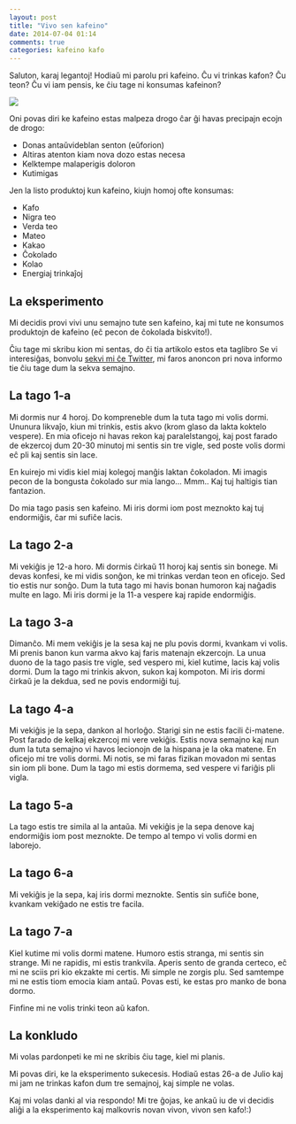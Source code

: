 ```yaml
---
layout: post
title: "Vivo sen kafeino"
date: 2014-07-04 01:14
comments: true
categories: kafeino kafo
---
```


Saluton, karaj legantoj!  Hodiaŭ mi parolu pri kafeino.
Ĉu vi trinkas kafon? Ĉu teon? Ĉu vi iam pensis, ke ĉiu tage ni konsumas kafeinon?

![](http://www.usroasterie.com/documents/cms/pictures/chocolate-and-coffee.jpg)

Oni povas diri ke kafeino estas malpeza drogo ĉar ĝi havas precipajn ecojn de drogo:

* Donas antaŭvideblan senton (eŭforion)
* Altiras atenton kiam nova dozo estas necesa
* Kelktempe malaperigis doloron
* Kutimigas

Jen la listo produktoj kun kafeino, kiujn homoj ofte konsumas:

* Kafo
* Nigra teo
* Verda teo
* Mateo
* Kakao
* Ĉokolado
* Kolao
* Energiaj trinkaĵoj

## La eksperimento

Mi decidis provi vivi unu semajno tute sen kafeino, kaj mi tute ne konsumos produktojn de kafeino (eĉ pecon de ĉokolada biskvito!).

Ĉiu tage mi skribu kion mi sentas, do ĉi tia artikolo estos eta taglibro  Se vi interesiĝas, bonvolu
[sekvi mi ĉe Twitter](https://twitter.com/greyblake_eo), mi faros anoncon pri nova informo tie ĉiu tage dum la sekva semajno.


## La tago 1-a

Mi dormis nur 4 horoj. Do kompreneble dum la tuta tago mi volis dormi. Ununura likvaĵo, kiun mi trinkis, estis akvo (krom glaso da lakta koktelo vespere).
En  mia oficejo ni havas rekon kaj paralelstangoj, kaj post farado de ekzercoj dum 20-30 minutoj mi sentis sin tre vigle, sed poste volis dormi eĉ pli kaj
sentis sin lace.

En kuirejo mi vidis kiel miaj kolegoj manĝis laktan ĉokoladon. Mi imagis pecon de la bongusta ĉokolado sur mia lango... Mmm.. Kaj tuj haltigis tian fantazion.

Do mia tago pasis sen kafeino. Mi iris dormi iom post meznokto kaj tuj endormiĝis, ĉar mi sufiĉe lacis.

## <a name="tago2"></a>La tago 2-a

Mi vekiĝis je 12-a horo. Mi dormis ĉirkaŭ 11 horoj kaj sentis sin bonege. Mi devas konfesi, ke mi vidis sonĝon,
ke mi trinkas verdan teon en oficejo. Sed tio estis nur sonĝo. Dum la tuta tago mi havis bonan humoron kaj naĝadis multe en lago.
Mi iris dormi je la 11-a vespere kaj rapide endormiĝis.

## <a name="tago3"></a>La tago 3-a
Dimanĉo. Mi mem vekiĝis je la sesa kaj ne plu povis dormi, kvankam vi volis. Mi prenis banon kun varma akvo kaj faris matenajn ekzercojn.
La unua duono de la tago pasis tre vigle, sed vespero mi, kiel kutime, lacis kaj volis dormi. Dum la tago mi trinkis akvon, sukon kaj kompoton.
Mi iris dormi ĉirkaŭ je la dekdua, sed ne povis endormiĝi tuj.

## <a name="tago4"></a>La tago 4-a
Mi vekiĝis je la sepa, dankon al horloĝo. Starigi sin ne estis facili ĉi-matene.
Post farado de kelkaj ekzercoj mi vere vekiĝis. Estis nova semajno kaj nun
dum la tuta semajno vi havos lecionojn de la hispana je la oka matene.
En oficejo mi tre volis dormi. Mi notis, se mi faras fizikan movadon mi
sentas sin iom pli bone.
Dum la tago mi estis dormema, sed vespere vi fariĝis pli vigla.

## <a name="tago5"></a>La tago 5-a
La tago estis tre simila al la antaŭa. Mi vekiĝis je la sepa denove kaj
endormiĝis iom post meznokte. De tempo al tempo vi volis dormi en laborejo.


## <a name="tago6"></a>La tago 6-a

Mi vekiĝis je la sepa, kaj iris dormi meznokte. Sentis sin sufiĉe bone, kvankam vekiĝado ne estis tre facila.

## <a name="tago7"></a>La tago 7-a

Kiel kutime mi volis dormi matene. Humoro estis stranga, mi sentis sin strange.
Mi ne rapidis, mi estis trankvila. Aperis sento de granda certeco, eĉ mi ne sciis pri kio ekzakte
mi certis. Mi simple ne zorgis plu. Sed samtempe mi ne estis tiom emocia kiam antaŭ.
Povas esti, ke estas pro manko de bona dormo.

Finfine mi ne volis trinki teon aŭ kafon.


## La konkludo

Mi volas pardonpeti ke mi ne skribis ĉiu tage, kiel mi planis.

Mi povas diri, ke la eksperimento sukecesis. Hodiaŭ estas 26-a de Julio kaj mi jam ne trinkas kafon
dum tre semajnoj, kaj simple ne volas.

Kaj mi volas danki al via respondo! Mi tre ĝojas, ke ankaŭ iu de vi decidis aliĝi a la eksperimento kaj
malkovris novan vivon, vivon sen kafo!:)

